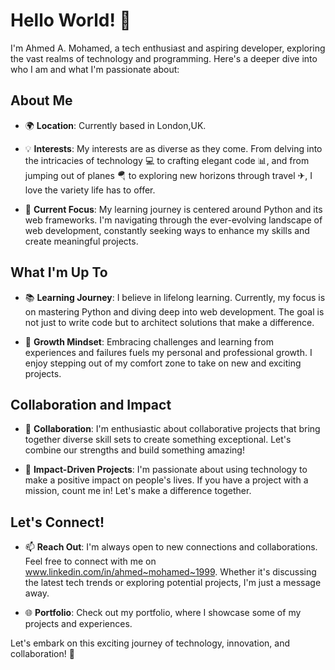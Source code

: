 # Hello World! 👋

I'm Ahmed A. Mohamed, a tech enthusiast and aspiring developer, exploring the vast realms of technology and programming. Here's a deeper dive into who I am and what I'm passionate about:

## About Me

- 🌍 **Location**: Currently based in London,UK.
  
- 💡 **Interests**: My interests are as diverse as they come. From delving into the intricacies of technology 💻 to crafting elegant code 📊, and from jumping out of planes 🪂 to exploring new horizons through travel ✈, I love the variety life has to offer.

- 🚀 **Current Focus**: My learning journey is centered around Python and its web frameworks. I'm navigating through the ever-evolving landscape of web development, constantly seeking ways to enhance my skills and create meaningful projects.

## What I'm Up To

- 📚 **Learning Journey**: I believe in lifelong learning. Currently, my focus is on mastering Python and diving deep into web development. The goal is not just to write code but to architect solutions that make a difference.

- 🌱 **Growth Mindset**: Embracing challenges and learning from experiences and failures fuels my personal and professional growth. I enjoy stepping out of my comfort zone to take on new and exciting projects.

## Collaboration and Impact

- 💞 **Collaboration**: I'm enthusiastic about collaborative projects that bring together diverse skill sets to create something exceptional. Let's combine our strengths and build something amazing!

- 🌟 **Impact-Driven Projects**: I'm passionate about using technology to make a positive impact on people's lives. If you have a project with a mission, count me in! Let's make a difference together.

## Let's Connect!

- 📫 **Reach Out**: I'm always open to new connections and collaborations. Feel free to connect with me on www.linkedin.com/in/ahmed~mohamed~1999. Whether it's discussing the latest tech trends or exploring potential projects, I'm just a message away.

- 🌐 **Portfolio**: Check out my portfolio, where I showcase some of my projects and experiences.

Let's embark on this exciting journey of technology, innovation, and collaboration! 🚀


<!---
Ahmed-A-Mo123/Ahmed-A-Mo123 is a ✨ special ✨ repository because its `README.md` (this file) appears on your GitHub profile.
You can click the Preview link to take a look at your changes.
--->
